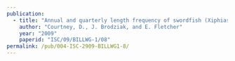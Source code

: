 ```yaml
---
publication:
  - title: "Annual and quarterly length frequency of swordfish (Xiphias gladius)  catch in the Hawaii-based longline fishery, 1994-2008, for use in stock assessment."
    author: "Courtney, D., J. Brodziak, and E. Fletcher"
    year: "2009"
    paperid: "ISC/09/BILLWG-1/08"
permalink: /pub/004-ISC-2909-BILLWG1-8/ 
---
```

